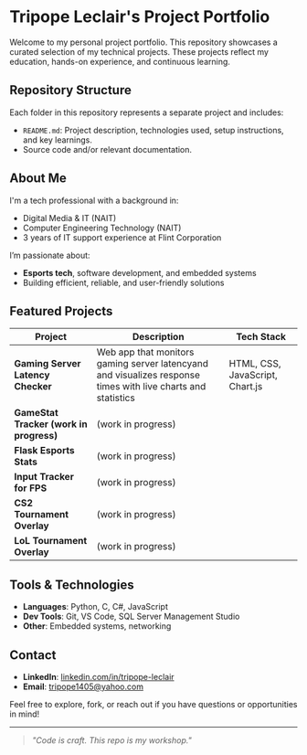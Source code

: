 # Tripope Leclair's Project Portfolio

Welcome to my personal project portfolio. This repository showcases a curated selection of my technical projects. These projects reflect my education, hands-on experience, and continuous learning.

## Repository Structure

Each folder in this repository represents a separate project and includes:

- `README.md`: Project description, technologies used, setup instructions, and key learnings.
- Source code and/or relevant documentation.

## About Me

I'm a tech professional with a background in:
- Digital Media & IT (NAIT)
- Computer Engineering Technology (NAIT)
- 3 years of IT support experience at Flint Corporation

I’m passionate about:
- **Esports tech**, software development, and embedded systems
- Building efficient, reliable, and user-friendly solutions

## Featured Projects

| Project | Description | Tech Stack |
|--------|-------------|------------|
| **Gaming Server Latency Checker** | Web app that monitors gaming server latencyand and visualizes response times with live charts and statistics | HTML, CSS, JavaScript, Chart.js |
| **GameStat Tracker (work in progress)** | (work in progress) |  |
| **Flask Esports Stats** | (work in progress) | |
| **Input Tracker for FPS** | (work in progress) | |
| **CS2 Tournament Overlay** | (work in progress) | |
| **LoL Tournament Overlay** | (work in progress) | |


## Tools & Technologies

- **Languages**: Python, C, C#, JavaScript
- **Dev Tools**: Git, VS Code, SQL Server Management Studio
- **Other**: Embedded systems, networking

## Contact

- **LinkedIn**: [linkedin.com/in/tripope-leclair](https://linkedin.com/in/tripope-leclair)
- **Email**: tripope1405@yahoo.com

Feel free to explore, fork, or reach out if you have questions or opportunities in mind!

---

> _"Code is craft. This repo is my workshop."_

